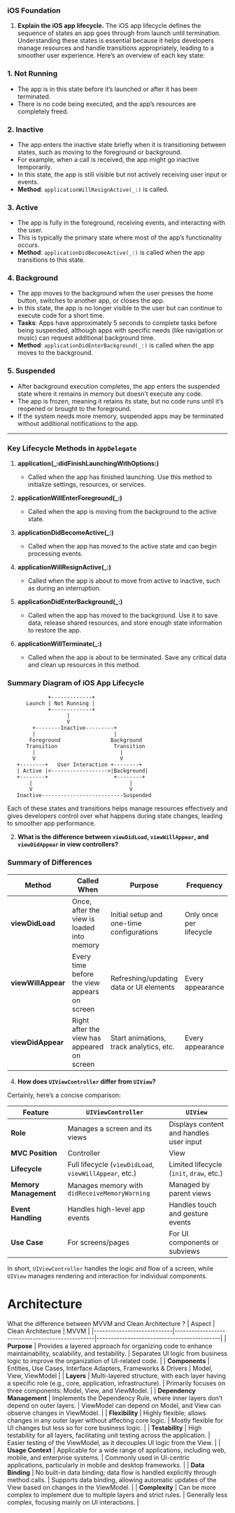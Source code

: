 ### iOS Foundation
1. **Explain the iOS app lifecycle.**
The iOS app lifecycle defines the sequence of states an app goes through from launch until termination. Understanding these states is essential because it helps developers manage resources and handle transitions appropriately, leading to a smoother user experience. Here’s an overview of each key state:

### 1. **Not Running**
   - The app is in this state before it’s launched or after it has been terminated. 
   - There is no code being executed, and the app’s resources are completely freed.

### 2. **Inactive**
   - The app enters the inactive state briefly when it is transitioning between states, such as moving to the foreground or background.
   - For example, when a call is received, the app might go inactive temporarily.
   - In this state, the app is still visible but not actively receiving user input or events.
   - **Method**: `applicationWillResignActive(_:)` is called.

### 3. **Active**
   - The app is fully in the foreground, receiving events, and interacting with the user.
   - This is typically the primary state where most of the app’s functionality occurs.
   - **Method**: `applicationDidBecomeActive(_:)` is called when the app transitions to this state.

### 4. **Background**
   - The app moves to the background when the user presses the home button, switches to another app, or closes the app.
   - In this state, the app is no longer visible to the user but can continue to execute code for a short time.
   - **Tasks**: Apps have approximately 5 seconds to complete tasks before being suspended, although apps with specific needs (like navigation or music) can request additional background time.
   - **Method**: `applicationDidEnterBackground(_:)` is called when the app moves to the background.

### 5. **Suspended**
   - After background execution completes, the app enters the suspended state where it remains in memory but doesn’t execute any code.
   - The app is frozen, meaning it retains its state, but no code runs until it’s reopened or brought to the foreground.
   - If the system needs more memory, suspended apps may be terminated without additional notifications to the app.

---

### Key Lifecycle Methods in `AppDelegate`

1. **application(_:didFinishLaunchingWithOptions:)**
   - Called when the app has finished launching. Use this method to initialize settings, resources, or services.
   
2. **applicationWillEnterForeground(_:)**
   - Called when the app is moving from the background to the active state.
   
3. **applicationDidBecomeActive(_:)**
   - Called when the app has moved to the active state and can begin processing events.
   
4. **applicationWillResignActive(_:)**
   - Called when the app is about to move from active to inactive, such as during an interruption.
   
5. **applicationDidEnterBackground(_:)**
   - Called when the app has moved to the background. Use it to save data, release shared resources, and store enough state information to restore the app.
   
6. **applicationWillTerminate(_:)**
   - Called when the app is about to be terminated. Save any critical data and clean up resources in this method.

### Summary Diagram of iOS App Lifecycle

```plaintext
             +-------------+
      Launch | Not Running |
             +-------------+
                   |
                   V
        +--------Inactive---------+
        |                         |
       Foreground                Background
      Transition                  Transition
        |                           |
        V                           V
   +--------+   User Interaction +--------+
   | Active |<------------------>|Background|
   +--------+                     +--------+
       |                               |
       V                               V
   Inactive--------------------------Suspended
```

Each of these states and transitions helps manage resources effectively and gives developers control over what happens during state changes, leading to smoother app performance.

2. **What is the difference between `viewDidLoad`, `viewWillAppear`, and `viewDidAppear` in view controllers?**
### Summary of Differences
| Method           | Called When                                    | Purpose                                      | Frequency               |
|------------------|------------------------------------------------|----------------------------------------------|-------------------------|
| **viewDidLoad**  | Once, after the view is loaded into memory     | Initial setup and one-time configurations    | Only once per lifecycle |
| **viewWillAppear** | Every time before the view appears on screen  | Refreshing/updating data or UI elements      | Every appearance        |
| **viewDidAppear**  | Right after the view has appeared on screen   | Start animations, track analytics, etc.      | Every appearance        |

4. **How does `UIViewController` differ from `UIView`?**

Certainly, here’s a concise comparison:

| Feature                    | `UIViewController`                                     | `UIView`                                |
|----------------------------|--------------------------------------------------------|-----------------------------------------|
| **Role**                   | Manages a screen and its views                         | Displays content and handles user input |
| **MVC Position**           | Controller                                             | View                                    |
| **Lifecycle**              | Full lifecycle (`viewDidLoad`, `viewWillAppear`, etc.) | Limited lifecycle (`init`, `draw`, etc.)|
| **Memory Management**      | Manages memory with `didReceiveMemoryWarning`          | Managed by parent views                 |
| **Event Handling**         | Handles high-level app events                          | Handles touch and gesture events        |
| **Use Case**               | For screens/pages                                      | For UI components or subviews           |

In short, `UIViewController` handles the logic and flow of a screen, while `UIView` manages rendering and interaction for individual components.


# Architecture 
What the difference between MVVM and Clean Architecture ? 
| Aspect                     | Clean Architecture                               | MVVM                                       |
|----------------------------|-------------------------------------------------|--------------------------------------------|
| **Purpose**                | Provides a layered approach for organizing code to enhance maintainability, scalability, and testability. | Separates UI logic from business logic to improve the organization of UI-related code. |
| **Components**             | Entities, Use Cases, Interface Adapters, Frameworks & Drivers | Model, View, ViewModel                     |
| **Layers**                 | Multi-layered structure, with each layer having a specific role (e.g., core, application, infrastructure). | Primarily focuses on three components: Model, View, and ViewModel. |
| **Dependency Management**  | Implements the Dependency Rule, where inner layers don’t depend on outer layers. | ViewModel can depend on Model, and View can observe changes in ViewModel. |
| **Flexibility**            | Highly flexible; allows changes in any outer layer without affecting core logic. | Mostly flexible for UI changes but less so for core business logic. |
| **Testability**            | High testability for all layers, facilitating unit testing across the application. | Easier testing of the ViewModel, as it decouples UI logic from the View. |
| **Usage Context**          | Applicable for a wide range of applications, including web, mobile, and enterprise systems. | Commonly used in UI-centric applications, particularly in mobile and desktop frameworks. |
| **Data Binding**           | No built-in data binding; data flow is handled explicitly through method calls. | Supports data binding, allowing automatic updates of the View based on changes in the ViewModel. |
| **Complexity**             | Can be more complex to implement due to multiple layers and strict rules. | Generally less complex, focusing mainly on UI interactions. |
